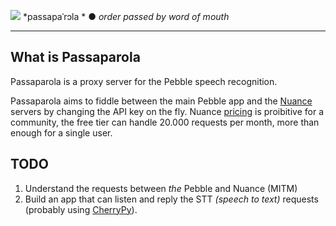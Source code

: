 ![](https://i.imgur.com/NGJJKnW.png)
*passapaˈrɔla * ● *order passed by word of mouth*

----------
## What is Passaparola ##
Passaparola is a proxy server for the Pebble speech recognition. 

Passaparola aims to fiddle between the main Pebble app and the [Nuance](https://www.nuance.com/) servers by changing the API key on the fly. 
Nuance [pricing](https://developer.nuance.com/public/index.php?task=memberServices) is proibitive for a community, the free tier can handle 20.000 requests per month, more than enough for a single user.

## TODO ##

 1. Understand the requests between *the* Pebble and Nuance (MITM)
 2. Build an app that can listen and reply the STT *(speech to text)* requests (probably using [CherryPy](http://cherrypy.org/)). 
